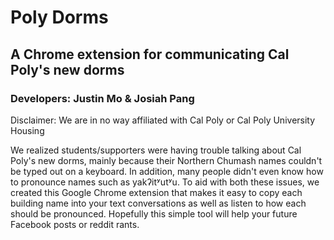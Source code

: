 # Poly Dorms
## A Chrome extension for communicating Cal Poly's new dorms
### Developers: Justin Mo & Josiah Pang

Disclaimer: We are in no way affiliated with Cal Poly or Cal Poly University Housing

We realized students/supporters were having trouble talking about Cal Poly's new dorms, mainly because their Northern Chumash names couldn't be typed out on a keyboard. In addition, many people didn't even know how to pronounce names such as yakʔitʸutʸu. To aid with both these issues, we created this Google Chrome extension that makes it easy to copy each building name into your text conversations as well as listen to how each should be pronounced. Hopefully this simple tool will help your future Facebook posts or reddit rants.
